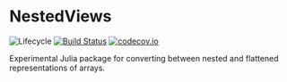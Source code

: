# NestedViews

![Lifecycle](https://img.shields.io/badge/lifecycle-experimental-orange.svg)<!--
![Lifecycle](https://img.shields.io/badge/lifecycle-maturing-blue.svg)
![Lifecycle](https://img.shields.io/badge/lifecycle-stable-green.svg)
![Lifecycle](https://img.shields.io/badge/lifecycle-retired-orange.svg)
![Lifecycle](https://img.shields.io/badge/lifecycle-archived-red.svg)
![Lifecycle](https://img.shields.io/badge/lifecycle-dormant-blue.svg) -->
[![Build Status](https://travis-ci.com/tpapp/NestedViews.jl.svg?branch=master)](https://travis-ci.com/tpapp/NestedViews.jl)
[![codecov.io](http://codecov.io/github/tpapp/NestedViews.jl/coverage.svg?branch=master)](http://codecov.io/github/tpapp/NestedViews.jl?branch=master)

Experimental Julia package for converting between nested and flattened representations of arrays.
